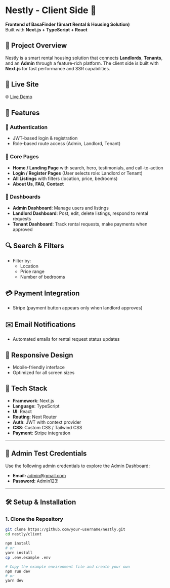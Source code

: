 # Nestly - Client Side 🏡
**Frontend of BasaFinder (Smart Rental & Housing Solution)**  
Built with **Next.js + TypeScript + React**

## 📘 Project Overview
Nestly is a smart rental housing solution that connects **Landlords**, **Tenants**, and an **Admin** through a feature-rich platform. The client side is built with **Next.js** for fast performance and SSR capabilities.

## 🚀 Live Site

🌐 [Live Demo](https://nextly-client.vercel.app)

## 🔑 Features

### 🔐 Authentication
- JWT-based login & registration
- Role-based route access (Admin, Landlord, Tenant)

### 🎯 Core Pages
- **Home / Landing Page** with search, hero, testimonials, and call-to-action
- **Login / Register Pages** (User selects role: Landlord or Tenant)
- **All Listings** with filters (location, price, bedrooms)
- **About Us**, **FAQ**, **Contact**

### 💼 Dashboards
- **Admin Dashboard**: Manage users and listings
- **Landlord Dashboard**: Post, edit, delete listings, respond to rental requests
- **Tenant Dashboard**: Track rental requests, make payments when approved


## 🔍 Search & Filters
- Filter by:
  - Location
  - Price range
  - Number of bedrooms

## 💳 Payment Integration
- Stripe (payment button appears only when landlord approves)

## ✉️ Email Notifications
- Automated emails for rental request status updates

## 📱 Responsive Design
- Mobile-friendly interface
- Optimized for all screen sizes

## 🧪 Tech Stack
- **Framework**: Next.js
- **Language**: TypeScript
- **UI**: React
- **Routing**: Next Router
- **Auth**: JWT with context provider
- **CSS**: Custom CSS / Tailwind CSS
- **Payment**: Stripe integration

---

## 🧪 Admin Test Credentials

Use the following admin credentials to explore the Admin Dashboard:

- **Email:** admin@gmail.com 
- **Password:** Admin123!
---


## 🛠️ Setup & Installation

### 1. Clone the Repository

```bash
git clone https://github.com/your-username/nestly.git
cd nestly/client

npm install
# or
yarn install
cp .env.example .env

# Copy the example environment file and create your own
npm run dev
# or
yarn dev
